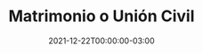 ---
title: "Matrimonio o Unión Civil"
date: 2021-12-22T00:00:00-03:00
lastmod: 2022-10-05T00:00:00-03:00
weight: 4
draft: false
keywords: ["matrimonio", "union", "marido","mujer"]
description: "Matrimonio o Unión Civil"
mantained_by:
    - alejandrapaola
---